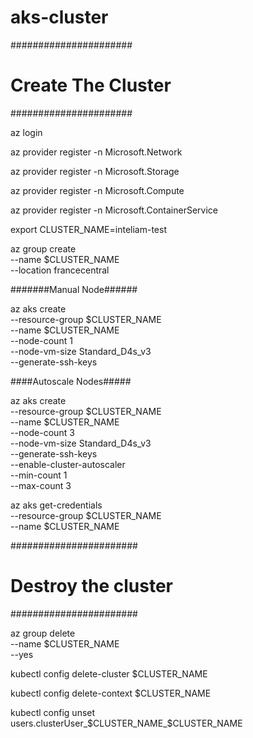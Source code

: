 # aks-cluster

######################
# Create The Cluster #
######################

az login

az provider register -n Microsoft.Network

az provider register -n Microsoft.Storage

az provider register -n Microsoft.Compute

az provider register -n Microsoft.ContainerService

export CLUSTER_NAME=inteliam-test

az group create \
    --name $CLUSTER_NAME \
    --location francecentral

#######Manual Node######

az aks create \
    --resource-group $CLUSTER_NAME \
    --name $CLUSTER_NAME \
    --node-count 1 \
    --node-vm-size Standard_D4s_v3 \
    --generate-ssh-keys
    
    
    
####Autoscale Nodes#####

az aks create \
    --resource-group $CLUSTER_NAME \
    --name $CLUSTER_NAME \
    --node-count 3 \
    --node-vm-size Standard_D4s_v3 \
    --generate-ssh-keys \
    --enable-cluster-autoscaler \
    --min-count 1 \
    --max-count 3

az aks get-credentials \
    --resource-group $CLUSTER_NAME \
    --name $CLUSTER_NAME

#######################
# Destroy the cluster #
#######################

az group delete \
    --name $CLUSTER_NAME \
    --yes

kubectl config delete-cluster $CLUSTER_NAME

kubectl config delete-context $CLUSTER_NAME

kubectl config unset \
    users.clusterUser_$CLUSTER_NAME_$CLUSTER_NAME

